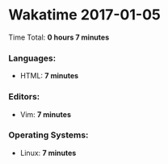 # Wakatime 2017-01-05

Time Total: **0 hours 7 minutes**

### Languages:
- HTML: **7 minutes** 

### Editors:
- Vim: **7 minutes** 

### Operating Systems:
- Linux: **7 minutes** 

